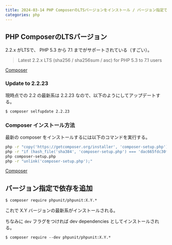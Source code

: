 ```yaml
---
title: 2024-03-14 PHP ComposerのLTSバージョンをインストール / バージョン指定で依存を追加
categories: php
---
```


## PHP ComposerのLTSバージョン

2.2.x がLTSで、 PHP 5.3 から 7.1 までがサポートされている（すごい）。

> Latest 2.2.x LTS (sha256 / sha256sum / asc) for PHP 5.3 to 7.1 users

[Composer](https://getcomposer.org/download/)

### Update to 2.2.23

現時点での 2.2 の最新系は 2.2.23 なので、以下のようにしてアップデートする。

```console
$ composer selfupdate 2.2.23
```

### Composer インストール方法

最新の composer をインストールするには以下のコマンドを実行する。

```bash
php -r "copy('https://getcomposer.org/installer', 'composer-setup.php');"
php -r "if (hash_file('sha384', 'composer-setup.php') === 'dac665fdc30fdd8ec78b38b9800061b4150413ff2e3b6f88543c636f7cd84f6db9189d43a81e5503cda447da73c7e5b6') { echo 'Installer verified'; } else { echo 'Installer corrupt'; unlink('composer-setup.php'); } echo PHP_EOL;"
php composer-setup.php
php -r "unlink('composer-setup.php');"
```

[Composer](https://getcomposer.org/download/)

## バージョン指定で依存を追加

```console
$ composer require phpunit/phpunit:X.Y.*
```

これで X.Y バージョンの最新系がインストールされる。

ちなみに `dev` フラグをつければ dev dependencies としてインストールされる。

```console
$ composer require --dev phpunit/phpunit:X.Y.*
```
